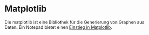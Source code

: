 # Matplotlib

Die matplotlib ist eine Bibliothek für die Generierung von
Graphen aus Daten. Ein Notepad bietet einen [Einstieg in Matplotlib](https://nbviewer.jupyter.org/github/tbs1-bo/software-101/blob/master/matplotlib/matplotlib.ipynb).